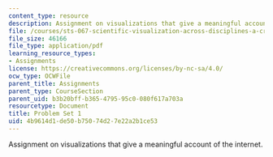 ```yaml
---
content_type: resource
description: Assignment on visualizations that give a meaningful account of the internet.
file: /courses/sts-067-scientific-visualization-across-disciplines-a-critical-introduction-spring-2005/4b9614d1de50b75074d27e22a2b1ce53_pset1.pdf
file_size: 46166
file_type: application/pdf
learning_resource_types:
- Assignments
license: https://creativecommons.org/licenses/by-nc-sa/4.0/
ocw_type: OCWFile
parent_title: Assignments
parent_type: CourseSection
parent_uid: b3b20bff-b365-4795-95c0-080f617a703a
resourcetype: Document
title: Problem Set 1
uid: 4b9614d1-de50-b750-74d2-7e22a2b1ce53
---
```

Assignment on visualizations that give a meaningful account of the internet.